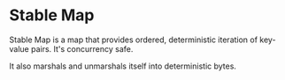 # Stable Map

Stable Map is a map that provides ordered, deterministic iteration of key-value pairs. It's concurrency safe.

It also marshals and unmarshals itself into deterministic bytes.
